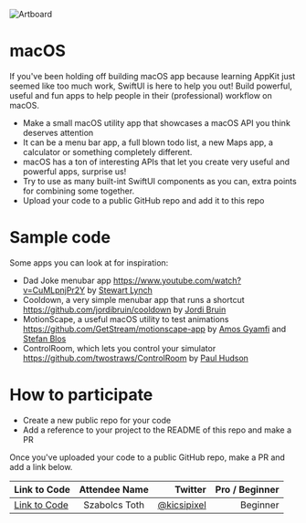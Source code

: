 ![Artboard](https://www.swiftuiseries.com/images/events/banner-macOS.png)

# macOS

If you've been holding off building macOS app because learning AppKit just seemed like too much work, SwiftUI is here to help you out! Build powerful, useful and fun apps to help people in their (professional) workflow on macOS.

- Make a small macOS utility app that showcases a macOS API you think deserves attention
- It can be a menu bar app, a full blown todo list, a new Maps app, a calculator or something completely different. 
- macOS has a ton of interesting APIs that let you create very useful and powerful apps, surprise us!
- Try to use as many built-int SwiftUI components as you can, extra points for combining some together.
- Upload your code to a public GitHub repo and add it to this repo
         
# Sample code

Some apps you can look at for inspiration:

- Dad Joke menubar app https://www.youtube.com/watch?v=CuMLpnjPr2Y by [Stewart Lynch](https://twitter.com/stewartLynch)
- Cooldown, a very simple menubar app that runs a shortcut https://github.com/jordibruin/cooldown by [Jordi Bruin](https://twitter.com/jordibruin)
- MotionScape, a useful macOS utility to test animations https://github.com/GetStream/motionscape-app by [Amos Gyamfi](https://www.twitter.com/amos_gyamifi) and [Stefan Blos](https://twitter.com/stefanjblos)
- ControlRoom, which lets you control your simulator https://github.com/twostraws/ControlRoom by [Paul Hudson](https://www.twitter.com/twostraws)
        
# How to participate

- Create a new public repo for your code
- Add a reference to your project to the README of this repo and make a PR

Once you've uploaded your code to a public GitHub repo, make a PR and add a link below.

| Link to Code  | Attendee Name    | Twitter                                   | Pro / Beginner |
| ------------- |:----------------:| ------------------------------------------------:|---------:|
| [Link to Code](https://github.com/kicsipixel/Anzen)  | Szabolcs Toth     | [@kicsipixel](https://twitter.com/kicsipixel)    | Beginner |

